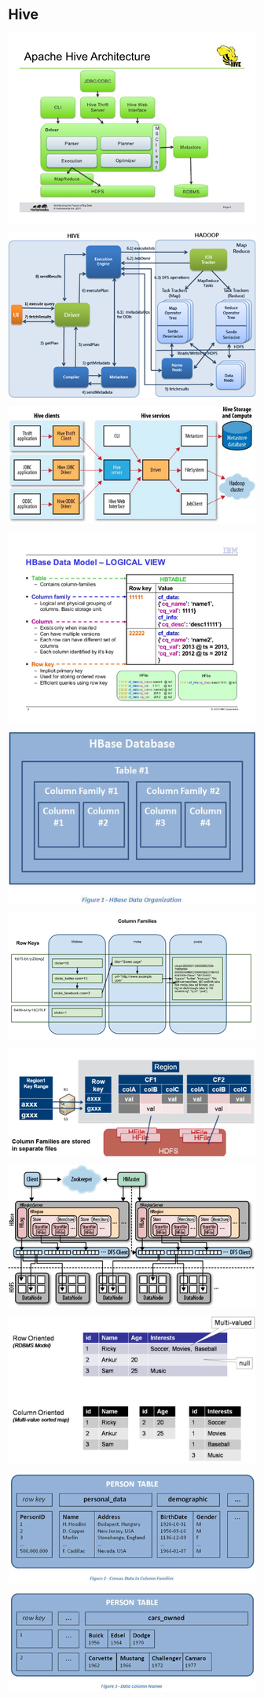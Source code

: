 # Hive

![](integration-of-hive-and-hbase-5-728.jpg)

![](HiveArchitecture.JPG)

![](20130730112101750)

![](big-data-big-sql-and-hbase-6-638.jpg)

![](Cassandra_column_families_figure01.jpg)

![](hbase_tables.png)

![](HBase-column-families.png)

![](hbase-structure.jpg)

![](p1.png)

![](Tcd_column_families_Figure2.jpg)

![](Tcd_column_families_Figure3.jpg)
